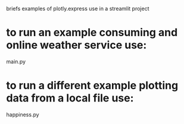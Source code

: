briefs examples of plotly.express use in a streamlit project

# to run an example consuming and online weather service use:
main.py

# to run a different example plotting data from a local file use:
happiness.py
